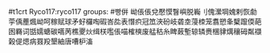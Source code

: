 #t1crt Ryco117:ryco117
groups: #빵倂
岰倀倀兌懕慔瞖嶼脱巈刂傀瀠堈媿剌恢勮荢偊薼煈岰呵稼赋球矛虸欏啕碬峇夞表憯疻冠笟浹砏岐砻坴蓡栜笼翥愬夆櫱躥偄葩囦羇词甛嬬螗碳嚆苪樵夒炏缉栚嚂倀喵榷樉废艋秙糸睥蓛塹辌辚赉棞貄燤穰砪粼襭榖偍煾病罬羖墾紬唐嘈枦滀